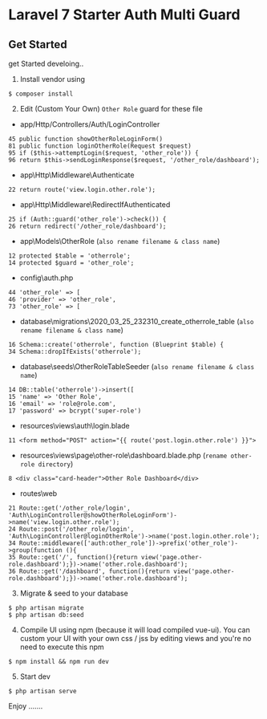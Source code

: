 # Laravel 7 Starter Auth Multi Guard

## Get Started

get Started develoing..

1. Install vendor using

```
$ composer install
```

2. Edit (Custom Your Own) `Other Role` guard for these file

- app/Http/Controllers/Auth/LoginController
```
45 public function showOtherRoleLoginForm()
81 public function loginOtherRole(Request $request)
95 if ($this->attemptLogin($request, 'other_role')) {
96 return $this->sendLoginResponse($request, '/other_role/dashboard');
```

- app\Http\Middleware\Authenticate

```
22 return route('view.login.other.role');
```

- app\Http\Middleware\RedirectIfAuthenticated

```
25 if (Auth::guard('other_role')->check()) {
26 return redirect('/other_role/dashboard');
```

- app\Models\OtherRole (`also rename filename & class name`)

```
12 protected $table = 'otherrole';
14 protected $guard = 'other_role';
```

- config\auth.php

```
44 'other_role' => [
46 'provider' => 'other_role',
73 'other_role' => [
```

- database\migrations\2020_03_25_232310_create_otherrole_table (`also rename filename & class name`)

```
16 Schema::create('otherrole', function (Blueprint $table) {
34 Schema::dropIfExists('otherrole');  
```

- database\seeds\OtherRoleTableSeeder (`also rename filename & class name`)

```
14 DB::table('otherrole')->insert([
15 'name' => 'Other Role',
16 'email' => 'role@role.com',
17 'password' => bcrypt('super-role')
```

- resources\views\auth\login.blade

```
11 <form method="POST" action="{{ route('post.login.other.role') }}">
```

- resources\views\page\other-role\dashboard.blade.php (`rename other-role directory`)

```
8 <div class="card-header">Other Role Dashboard</div>
```

- routes\web

```
21 Route::get('/other_role/login', 'Auth\LoginController@showOtherRoleLoginForm')->name('view.login.other.role');
24 Route::post('/other_role/login', 'Auth\LoginController@loginOtherRole')->name('post.login.other.role');
34 Route::middleware(['auth:other_role'])->prefix('other_role')->group(function (){
35 Route::get('/', function(){return view('page.other-role.dashboard');})->name('other.role.dashboard');
36 Route::get('/dashboard', function(){return view('page.other-role.dashboard');})->name('other.role.dashboard');
```

3. Migrate & seed to your database

```
$ php artisan migrate
$ php artisan db:seed
```

4. Compile UI using npm (because it will load compiled vue-ui). You can custom your UI with your own css / jss by editing views and you're no need to execute this npm

```
$ npm install && npm run dev
```

5. Start dev

```
$ php artisan serve
```

Enjoy .......
